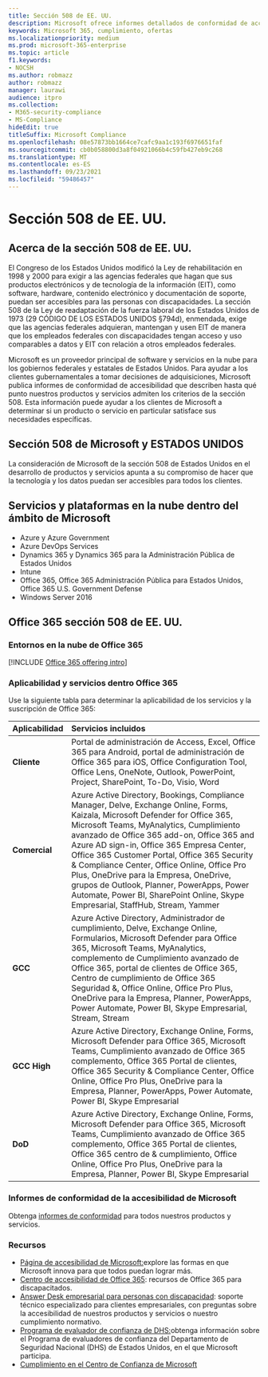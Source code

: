 ```yaml
---
title: Sección 508 de EE. UU.
description: Microsoft ofrece informes detallados de conformidad de accesibilidad para muchos de sus servicios en la nube que describen las características de accesibilidad de esos servicios.
keywords: Microsoft 365, cumplimiento, ofertas
ms.localizationpriority: medium
ms.prod: microsoft-365-enterprise
ms.topic: article
f1.keywords:
- NOCSH
ms.author: robmazz
author: robmazz
manager: laurawi
audience: itpro
ms.collection:
- M365-security-compliance
- MS-Compliance
hideEdit: true
titleSuffix: Microsoft Compliance
ms.openlocfilehash: 08e57873bb1664ce7cafc9aa1c193f6976651faf
ms.sourcegitcommit: cb0b058800d3a8f04921066b4c59fb427eb9c268
ms.translationtype: MT
ms.contentlocale: es-ES
ms.lasthandoff: 09/23/2021
ms.locfileid: "59486457"
---
```

# <a name="us-section-508"></a>Sección 508 de EE. UU.

## <a name="about-us-section-508"></a>Acerca de la sección 508 de EE. UU.

El Congreso de los Estados Unidos modificó la Ley de rehabilitación en 1998 y 2000 para exigir a las agencias federales que hagan que sus productos electrónicos y de tecnología de la información (EIT), como software, hardware, contenido electrónico y documentación de soporte, puedan ser accesibles para las personas con discapacidades. La sección 508 de la Ley de readaptación de la fuerza laboral de los Estados Unidos de 1973 (29 CÓDIGO DE LOS ESTADOS UNIDOS §794d), enmendada, exige que las agencias federales adquieran, mantengan y usen EIT de manera que los empleados federales con discapacidades tengan acceso y uso comparables a datos y EIT con relación a otros empleados federales.

Microsoft es un proveedor principal de software y servicios en la nube para los gobiernos federales y estatales de Estados Unidos.  Para ayudar a los clientes gubernamentales a tomar decisiones de adquisiciones, Microsoft publica informes de conformidad de accesibilidad que describen hasta qué punto nuestros productos y servicios admiten los criterios de la sección 508.  Esta información puede ayudar a los clientes de Microsoft a determinar si un producto o servicio en particular satisface sus necesidades específicas.

## <a name="microsoft-and-us-section-508"></a>Sección 508 de Microsoft y ESTADOS UNIDOS

La consideración de Microsoft de la sección 508 de Estados Unidos en el desarrollo de productos y servicios apunta a su compromiso de hacer que la tecnología y los datos puedan ser accesibles para todos los clientes.

## <a name="microsoft-in-scope-cloud-platforms--services"></a>Servicios y plataformas en la nube dentro del ámbito de Microsoft

- Azure y Azure Government
- Azure DevOps Services
- Dynamics 365 y Dynamics 365 para la Administración Pública de Estados Unidos
- Intune
- Office 365, Office 365 Administración Pública para Estados Unidos, Office 365 U.S. Government Defense
- Windows Server 2016

## <a name="office-365-and-us-section-508"></a>Office 365 sección 508 de EE. UU.

### <a name="office-365-cloud-environments"></a>Entornos en la nube de Office 365

[!INCLUDE [Office 365 offering intro](../includes/o365-offering-introduction.md)]

### <a name="office-365-applicability-and-in-scope-services"></a>Aplicabilidad y servicios dentro Office 365

Use la siguiente tabla para determinar la aplicabilidad de los servicios y la suscripción de Office 365:

| **Aplicabilidad** | **Servicios incluidos** |
|:------------------|:----------------------|
| **Cliente** | Portal de administración de Access, Excel, Office 365 para Android, portal de administración de Office 365 para iOS, Office Configuration Tool, Office Lens, OneNote, Outlook, PowerPoint, Project, SharePoint, To-Do, Visio, Word |
| **Comercial** | Azure Active Directory, Bookings, Compliance Manager, Delve, Exchange Online, Forms, Kaizala, Microsoft Defender for Office 365, Microsoft Teams, MyAnalytics, Cumplimiento avanzado de Office 365 add-on, Office 365 and Azure AD sign-in, Office 365 Empresa Center, Office 365 Customer Portal, Office 365 Security & Compliance Center, Office Online, Office Pro Plus,  OneDrive para la Empresa, OneDrive, grupos de Outlook, Planner, PowerApps, Power Automate, Power BI, SharePoint Online, Skype Empresarial, StaffHub, Stream, Yammer |
| **GCC** | Azure Active Directory, Administrador de cumplimiento, Delve, Exchange Online, Formularios, Microsoft Defender para Office 365, Microsoft Teams, MyAnalytics, complemento de Cumplimiento avanzado de Office 365, portal de clientes de Office 365, Centro de cumplimiento de Office 365 Seguridad &, Office Online, Office Pro Plus, OneDrive para la Empresa, Planner, PowerApps, Power Automate, Power BI, Skype Empresarial, Stream, Stream |
| **GCC High** | Azure Active Directory, Exchange Online, Forms, Microsoft Defender para Office 365, Microsoft Teams, Cumplimiento avanzado de Office 365 complemento, Office 365 Portal de clientes, Office 365 Security & Compliance Center, Office Online, Office Pro Plus, OneDrive para la Empresa, Planner, PowerApps, Power Automate, Power BI, Skype Empresarial |
| **DoD** | Azure Active Directory, Exchange Online, Forms, Microsoft Defender para Office 365, Microsoft Teams, Cumplimiento avanzado de Office 365 complemento, Office 365 Portal de clientes, Office 365 centro de & cumplimiento, Office Online, Office Pro Plus, OneDrive para la Empresa, Planner, Power BI, Skype Empresarial |

### <a name="microsoft-accessibility-conformance-reports"></a>Informes de conformidad de la accesibilidad de Microsoft

Obtenga [informes de conformidad](https://cloudblogs.microsoft.com/industry-blog/government/2018/09/11/accessibility-conformance-reports/) para todos nuestros productos y servicios.

### <a name="resources"></a>Recursos

- [Página de accesibilidad de Microsoft:](https://go.microsoft.com/fwlink/p/?linkid=2051579)explore las formas en que Microsoft innova para que todos puedan lograr más.
- [Centro de accesibilidad de Office 365](https://go.microsoft.com/fwlink/p/?linkid=2051801): recursos de Office 365 para discapacitados.
- [Answer Desk empresarial para personas con discapacidad](https://go.microsoft.com/fwlink/p/?linkid=2050890): soporte técnico especializado para clientes empresariales, con preguntas sobre la accesibilidad de nuestros productos y servicios o nuestro cumplimiento normativo.
- [Programa de evaluador de confianza de DHS:](https://go.microsoft.com/fwlink/?linkid=2052171)obtenga información sobre el Programa de evaluadores de confianza del Departamento de Seguridad Nacional (DHS) de Estados Unidos, en el que Microsoft participa.
- [Cumplimiento en el Centro de Confianza de Microsoft](https://www.microsoft.com/trust-center/compliance/compliance-overview)
